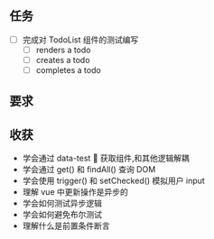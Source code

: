 ## 任务

- [ ] 完成对 TodoList 组件的测试编写
  - [ ] renders a todo
  - [ ] creates a todo
  - [ ] completes a todo

## 要求

## 收获

- 学会通过 data-test  获取组件,和其他逻辑解耦
- 学会通过 get() 和 findAll() 查询 DOM
- 学会使用 trigger() 和 setChecked() 模拟用户 input
- 理解 vue 中更新操作是异步的
- 学会如何测试异步逻辑
- 学会如何避免布尔测试
- 理解什么是前置条件断言

